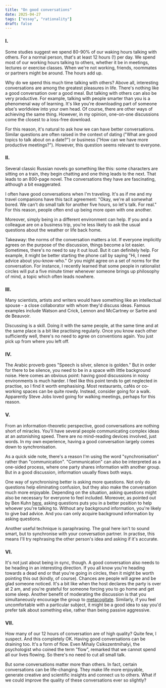 ```yaml
---
title: "On good conversations"
date: 2025-04-27
tags: ["essay", "rationality"]
draft: false
---
```


### I.

Some studies suggest we spend 80-90% of our waking hours talking with others. For a normal person, that's at least 12 hours (!) per day. We spend most of our working hours talking to others, whether it be in meetings, lectures or exercise classes. When we're not working, friends, roommates or partners might be around. The hours add up.

Why do we spend this much time talking with others? Above all, interesting conversations are among the greatest pleasures in life. There's nothing like a good conversation over a good meal. But talking with others can also be very productive. For example, talking with people smarter than you is a phenomenal way of learning. It's like you're downloading part of someone else's worldview into your own head. Of course, there are other ways of achieving the same thing. However, in my opinion, one-on-one discussions come the closest to a loss-free download.

For this reason, it's natural to ask how we can have better conversations. Similar questions are often raised in the context of dating ("What are good topics to talk about on a date?") or business ("How can we have more productive meetings?"). However, this question seems relevant to everyone.

### II.
Several classic Russian novels go something like this: some characters are sitting on a train, they begin chatting and one thing leads to the next. That leads to an 800-page novel. The conversations they have are fascinating, although a bit exaggerated.

I often have good conversations when I'm traveling. It's as if me and my travel companions have this tacit agreement: "Okay, we're all somewhat bored. We can't do small talk for another five hours, so let's talk. For real." For this reason, people often end up being more open with one another.

Moreover, simply being in a different environment can help. If you and a colleague are on a business trip, you're less likely to ask the usual questions about the weather or life back home.

Takeaway: the norms of the conversation matters a lot. If everyone implicitly agrees on the purpose of the discussion, things become a lot easier. Sometimes, there's no need to say it out loud. But it can definitely help. For example, it might be better starting the phone call by saying "Hi, I need advice about you-know-who." Or you might agree on a set of norms for the conversation. For instance, I recently learned that some people in rationalist circles will put a five minute timer whenever someone brings up philosophy of mind, a topic which often leads nowhere.

### III.
Many scientists, artists and writers would have something like an intellectual spouse - a close collaborator with whom they'd discuss ideas. Famous examples include Watson and Crick, Lennon and McCartney or Sartre and de Beauvoir.

Discussing is a skill. Doing it with the same people, at the same time and at the same place is a bit like practising regularly. Once you know each other sufficiently well, there's no need to agree on conventions again. You just pick up from where you left off.

### IV.
The Arabic proverb goes "Speech is silver, silence is golden." But in order for there to be silence, you need to be in a space with little background noise. Here comes an obvious point: having good discussions in noisy environments is much harder. I feel like this point tends to get neglected in practise, so I find it worth emphasising. Most restaurants, cafés or co-working spaces can be quite rowdy. Instead, consider going for a walk. Apparently Steve Jobs loved going for walking meetings, perhaps for this reason.

### V.
From an information-theoretic perspective, good conversations are nothing short of miracles. You'll have several people communicating complex ideas at an astonishing speed. There are no mind-reading devices involved, just words. In my own experience, having a good conversation largely comes down to synchronisation.

As a quick side note, there's a reason I'm using the word "synchronisation" rather than "communication". "Communication" can also be interpreted as a one-sided process, where one party shares information with another group. But in a good discussion, information usually flows both ways.

One way of synchronising better is asking more questions. Not only do questions help eliminating confusion, but they also make the conversation much more enjoyable. Depending on the situation, asking questions might also be necessary for everyone to feel included. Moreover, as pointed out by Ben Kuhn [here](https://www.benkuhn.net/listen/), asking questions puts you in a better position to help whoever you're talking to. Without any background information, you're likely to give bad advice. And you can only acquire background information by asking questions.

Another useful technique is paraphrasing. The goal here isn't to sound smart, but to synchronise with your conversation partner. In practise, this means I'll try rephrasing the other person's idea and asking if it's accurate.

### VI.
It's not just about being in sync, though. A good conversation also needs to be heading in an interesting direction. If you all know you're heading towards a dead end or that you're going in circles, then it might be worth pointing this out (kindly, of course). Chances are people will agree and be glad someone noticed. It's a bit like when the host declares the party is over at 2 am, and you're grateful for someone forcing you to go home and get some sleep. Another benefit of moderating the discussion is that you simultaneously encourage the group to [metacogitate](https://en.wikipedia.org/wiki/Metacognition). Similarly, if you feel uncomfortable with a particular subject, it might be a good idea to say you'd prefer talk about something else, rather than being passive aggressive.

### VII.

How many of our 12 hours of conversation are of high quality? Quite few, I suspect. And this completely OK. Having good conversations can be draining too. It's a form of flow. Even Mihaly Csikszentmihalyi, the psychologist who coined the term "flow", remarked that we cannot spend all our lives flowing. So there's no need to cut all small talk.

But some conversations matter more than others. In fact, certain conversations can be life-changing. They make life more enjoyable, generate creative and scientific insights and connect us to others. What if we could improve the quality of these conversations ever so slightly?
